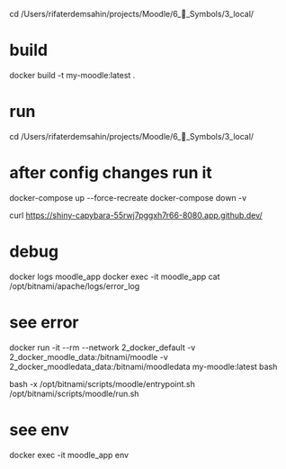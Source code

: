 cd /Users/rifaterdemsahin/projects/Moodle/6_🔣_Symbols/3_local/

# build
docker build -t my-moodle:latest .


# run
cd /Users/rifaterdemsahin/projects/Moodle/6_🔣_Symbols/3_local/

# after config changes run it
docker-compose up --force-recreate
docker-compose down -v


curl https://shiny-capybara-55rwj7pggxh7r66-8080.app.github.dev/

# debug 
docker logs moodle_app
docker exec -it moodle_app cat /opt/bitnami/apache/logs/error_log

# see error 
docker run -it --rm --network 2_docker_default -v 2_docker_moodle_data:/bitnami/moodle -v 2_docker_moodledata_data:/bitnami/moodledata my-moodle:latest bash

bash -x /opt/bitnami/scripts/moodle/entrypoint.sh /opt/bitnami/scripts/moodle/run.sh


# see env
docker exec -it moodle_app env
